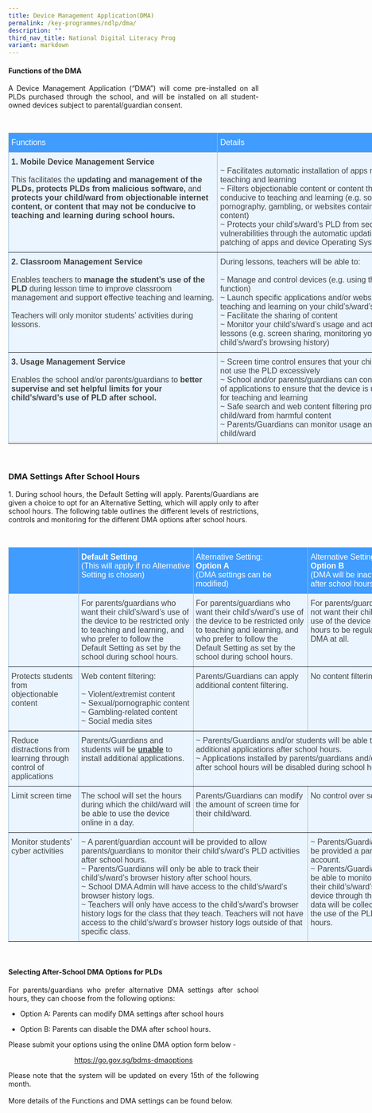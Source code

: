 ```yaml
---
title: Device Management Application(DMA)
permalink: /key-programmes/ndlp/dma/
description: ""
third_nav_title: National Digital Literacy Prog
variant: markdown
---
```

#### Functions of the DMA

<p style="text-align:justify">A Device Management Application (“DMA”) will come pre-installed on all PLDs purchased through the school, and will be installed on all student-owned devices subject to parental/guardian consent.   </p>


<br>

<style type="text/css">
.tg  {border-collapse:collapse;border-color:#9ABAD9;border-spacing:0;}
.tg td{background-color:#EBF5FF;border-color:#9ABAD9;border-style:solid;border-width:0px;color:#444;
  font-family:Arial, sans-serif;font-size:14px;overflow:hidden;padding:10px 5px;word-break:normal;}
.tg th{background-color:#409cff;border-color:#9ABAD9;border-style:solid;border-width:0px;color:#fff;
  font-family:Arial, sans-serif;font-size:14px;font-weight:normal;overflow:hidden;padding:10px 5px;word-break:normal;}
.tg .tg-cey4{border-color:inherit;font-size:16px;text-align:left;vertical-align:top}
</style>
<table class="tg" style="undefined;table-layout: fixed; width: 842px">
<colgroup>
<col style="width: 421px">
<col style="width: 421px">
</colgroup>
<thead>
  <tr>
    <th class="tg-cey4">Functions</th>
    <th class="tg-cey4">Details</th>
  </tr>
</thead>
<tbody>
  <tr>
    <td class="tg-cey4"><span style="font-weight:bold">1. Mobile Device Management Service</span><br><br>This facilitates the <span style="font-weight:bold">updating and management of the PLDs, protects PLDs from malicious software, </span>and<span style="font-weight:bold"> protects your child/ward from objectionable internet content, or content that may not be conducive to teaching and learning during school hours.</span></td>
    <td class="tg-cey4"><br>~ Facilitates automatic installation of apps required for teaching and learning<br>~ Filters objectionable content or content that may not be conducive to teaching and learning (e.g. social media, pornography, gambling, or websites containing extremist content)<br>~ Protects your child’s/ward’s PLD from security vulnerabilities through the automatic updating and patching of apps and device Operating System (OS)</td>
  </tr>
  <tr>
    <td class="tg-cey4"><span style="font-weight:bold">2. Classroom Management Service</span><br><br>Enables teachers to <span style="font-weight:bold">manage the student’s use of the PLD </span>during lesson time to improve classroom management and support effective teaching and learning.<br><br>Teachers will only monitor students’ activities during lessons.</td>
    <td class="tg-cey4">During lessons, teachers will be able to:<br><br>~ Manage and control devices (e.g. using the “Eyes Up” function)<br>~ Launch specific applications and/or websites for teaching and learning on your child’s/ward’s device<br>~ Facilitate the sharing of content<br>~ Monitor your child’s/ward’s usage and activities during lessons (e.g. screen sharing, monitoring your child’s/ward’s browsing history)</td>
  </tr>
  <tr>
    <td class="tg-cey4"><span style="font-weight:bold">3. Usage Management Service</span><br><br>Enables the school and/or parents/guardians to <span style="font-weight:bold">better supervise and set helpful limits for your child’s/ward’s use of PLD after school.</span></td>
    <td class="tg-cey4">~ Screen time control ensures that your child/ward does not use the PLD excessively<br>~ School and/or parents/guardians can control installation of applications to ensure that the device is used optimally for teaching and learning<br>~ Safe search and web content filtering protect your child/ward from harmful content<br>~ Parents/Guardians can monitor usage and activities by child/ward</td>
  </tr>
</tbody>
</table>

<br>


### DMA Settings After School Hours


<p style="text-align:justify;">1.     During school hours, the Default Setting will apply. Parents/Guardians are given a choice to opt for an Alternative Setting, which will apply only to after school hours. The following table outlines the different levels of restrictions, controls and monitoring for the different DMA options after school hours.</p>

<br>
<style type="text/css">
.tg  {border-collapse:collapse;border-color:#9ABAD9;border-spacing:0;}
.tg td{background-color:#EBF5FF;border-color:#9ABAD9;border-style:solid;border-width:1px;color:#444;
  font-family:Arial, sans-serif;font-size:14px;overflow:hidden;padding:10px 5px;word-break:normal;}
.tg th{background-color:#409cff;border-color:#9ABAD9;border-style:solid;border-width:1px;color:#fff;
  font-family:Arial, sans-serif;font-size:14px;font-weight:normal;overflow:hidden;padding:10px 5px;word-break:normal;}
.tg .tg-186s{border-color:inherit;font-size:medium;text-align:left;vertical-align:top}
</style>
<table class="tg" style="undefined;table-layout: fixed; width: 834px">
<colgroup>
<col style="width: 141px">
<col style="width: 231px">
<col style="width: 231px">
<col style="width: 231px">
</colgroup>
<thead>
  <tr>
    <th class="tg-186s"></th>
		<th class="tg-186s"><b>Default Setting</b><br>(This will apply if no Alternative Setting is chosen)<br></th>
		<th class="tg-186s">Alternative Setting:<br><b>Option A</b><br>(DMA settings can be modified)</th>
		<th class="tg-186s">Alternative Setting:<br><b>Option B</b><br>(DMA will be inactive <b>only</b> after school hours)</th>
  </tr>
</thead>
<tbody>
  <tr>
    <td class="tg-186s"></td>
    <td class="tg-186s">For parents/guardians who want their child’s/ward’s use of the device to be restricted only to teaching and learning, and who prefer to follow the Default Setting as set by the school during school hours.</td>
    <td class="tg-186s"><span style="font-weight:400;font-style:normal">For parents/guardians who want their child’s/ward’s use of the device to be restricted only to teaching and learning, and who prefer to follow the Default Setting as set by the school during school hours.</span></td>
    <td class="tg-186s">For parents/guardians who do not want their child’s/ward’s use of the device after school hours to be regulated by the DMA at all.</td>
  </tr>
  <tr>
    <td class="tg-186s">Protects students from objectionable content</td>
    <td class="tg-186s">Web content filtering:<br><br>~ Violent/extremist content<br>~ Sexual/pornographic content<br>~ Gambling-related content<br>~ Social media sites</td>
    <td class="tg-186s">Parents/Guardians can apply additional content filtering.</td>
    <td class="tg-186s">No content filtering at all.</td>
  </tr>
  <tr>
    <td class="tg-186s">Reduce distractions from learning through control of applications</td>
    <td class="tg-186s">Parents/Guardians and students will be <b><u>unable</u></b> to install additional applications.</td>
    <td class="tg-186s" colspan="2">~ Parents/Guardians and/or students will be able to install additional applications after school hours.<br><span style="font-weight:400;font-style:normal">~ Applications installed by parents/guardians and/or students after school hours will be disabled during school hours.</span><br></td>
  </tr>
  <tr>
    <td class="tg-186s">Limit screen time</td>
    <td class="tg-186s">The school will set the hours during which the child/ward will be able to use the device online in a day.</td>
    <td class="tg-186s">Parents/Guardians can modify the amount of screen time for their child/ward.</td>
    <td class="tg-186s">No control over screen time.</td>
  </tr>
  <tr>
    <td class="tg-186s">Monitor students’ cyber activities</td>
    <td class="tg-186s" colspan="2">~ A parent/guardian account will be provided to allow parents/guardians to monitor their child’s/ward’s PLD activities after school hours.<br>~ Parents/Guardians will only be able to track their child’s/ward’s browser history after school hours.<br>~ School DMA Admin will have access to the child’s/ward’s browser history logs.<br>~ Teachers will only have access to the child’s/ward’s browser history logs for the class that they teach. Teachers will not have access to the child’s/ward’s browser history logs outside of that specific class.</td>
    <td class="tg-186s">~ Parents/Guardians will not be provided a parent/guardian account.<br>~ Parents/Guardians will <b><u>not</u></b> be able to monitor or control their child’s/ward’s use of the device through the DMA. No data will be collected during the use of the PLD after school hours.</td>
  </tr>
</tbody>
</table>
<br>

#### Selecting After-School DMA Options for PLDs

<p style="text-align:justify">For parents/guardians who prefer alternative DMA settings after school hours, they can choose from the following options:</p>

* <p style="text-align:justify">Option A: Parents can modify DMA settings after school hours</p>
* <p style="text-align:justify">Option B: Parents can disable the DMA after school hours.</p>

<p style="text-align:justify">Please submit your options using the online DMA option form below -&nbsp;<br></p>
 
 <p style="text-align:center"><a href="https://go.gov.sg/bdms-dmaoptions">https://go.gov.sg/bdms-dmaoptions</a></p>

  
<p style="text-align:justify">Please note that the system will be updated on every 15th of the following month.&nbsp;  <br><br>
More details of the Functions and DMA settings can be found below.  </p>